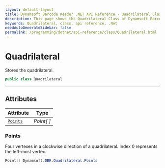 ```yaml
---
layout: default-layout
title: Dynamsoft Barcode Reader .NET API Reference - Quadrilateral Class
description: This page shows the Quadrilateral Class of Dynamsoft Barcode Reader for .NET SDK.
keywords: Quadrilateral, class, api reference, .Net
needAutoGenerateSidebar: false
permalink: /programming/dotnet/api-reference/class/Quadrilateral.html
---
```



# Quadrilateral
Stores the quadrilateral.  

```csharp
public class Quadrilateral 
```  
  
---
  

## Attributes
  
| Attribute | Type |
|---------- | ---- |
| [`Points`](#points) | *Point[ ]* |


### Points
Four vertexes in a clockwise direction of a quadrilateral. Index 0 represents the left-most vertex. 

```csharp
Point[] Dynamsoft.DBR.Quadrilateral.Points
```



